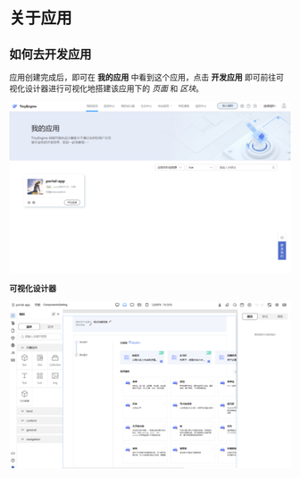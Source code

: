 # 关于应用

## 如何去开发应用

应用创建完成后，即可在 **我的应用** 中看到这个应用，点击 **开发应用** 即可前往可视化设计器进行可视化地搭建该应用下的 *页面* 和 *区块*。

![view-app1]( ./imgs/appDevOne.png)

**可视化设计器**

![view-app2]( ./imgs/appDevTwo.png)